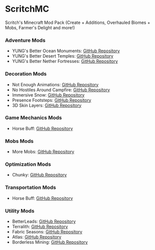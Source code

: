 # ScritchMC
Scritch's Minecraft Mod Pack (Create + Additions, Overhauled Biomes + Mobs, Farmer's Delight and more!)

### Adventure Mods

- YUNG's Better Ocean Monuments: [GitHub Repository](https://github.com/YUNGNICKYOUNG/BetterOceanMonuments)
- YUNG's Better Desert Temples: [GitHub Repository](https://github.com/YUNGNICKYOUNG/BetterDesertTemples)
- YUNG's Better Nether Fortresses: [GitHub Repository](https://github.com/YUNGNICKYOUNG/BetterNetherFortresses)

### Decoration Mods

- Not Enough Animations: [GitHub Repository](https://github.com/pau101/NotEnoughAnimations)
- No Hostiles Around Campfire: [GitHub Repository](https://github.com/pau101/NoHostilesAroundCampfire)
- Immersive Snow: [GitHub Repository](https://github.com/pau101/ImmersiveSnow)
- Presence Footsteps: [GitHub Repository](https://github.com/CraftPresence/Presence-Footsteps)
- 3D Skin Layers: [GitHub Repository](https://github.com/CraftersCommunity/3DSkinLayers)

### Game Mechanics Mods

- Horse Buff: [GitHub Repository](https://github.com/Tschipp/HorseBuff)

### Mobs Mods

- More Mobs: [GitHub Repository](https://github.com/Spanospy/MoreMobs)

### Optimization Mods

- Chunky: [GitHub Repository](https://github.com/killjoy1221/Chunky)

### Transportation Mods

- Horse Buff: [GitHub Repository](https://github.com/Tschipp/HorseBuff)

### Utility Mods

- BetterLeads: [GitHub Repository](https://github.com/squeek502/Better-Leads)
- Terralith: [GitHub Repository](https://github.com/ramblurr/Terralith)
- Fabric Seasons: [GitHub Repository](https://github.com/IrisShaders/fabric-seasons)
- Atlas: [GitHub Repository](https://github.com/moandjiezana/Atlas)
- Borderless Mining: [GitHub Repository](https://github.com/RikkaW/BorderlessMining)
